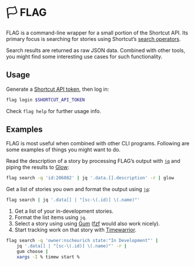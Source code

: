 # 🏳 FLAG

FLAG is a command-line wrapper for a small portion of the Shortcut API. Its
primary focus is searching for stories using Shortcutʼs [search operators].

Search results are returned as raw JSON data. Combined with other tools, you
might find some interesting use cases for such functionality.

## Usage

Generate a [Shortcut API token], then log in:

```sh
flag login $SHORTCUT_API_TOKEN
```

Check `flag help` for further usage info.

## Examples

FLAG is most useful when combined with other CLI programs. Following are some
examples of things you might want to do.

Read the description of a story by processing FLAGʼs output with [`jq`] and
piping the results to [Glow]:

```sh
flag search -q 'id:206082' | jq '.data.[].description' -r | glow
```

Get a list of stories you own and format the output using [`jq`]:

```sh
flag search | jq '.data[] | "[sc-\(.id)] \(.name)"'
```

1. Get a list of your in-development stories.
2. Format the list items using `jq`.
3. Select a story using using [Gum] ([fzf] would also work nicely).
4. Start tracking work on that story with [Timewarrior].

```sh
flag search -q 'owner:nscheurich state:"In Development"' |
    jq '.data[] | "[sc-\(.id)] \(.name)"' -r |
    gum choose |
    xargs -I % timew start %
```

[`jq`]: https://jqlang.github.io/jq/
[fzf]: https://github.com/junegunn/fzf
[glow]: https://github.com/charmbracelet/glow
[go]: https://go.dev/doc/install
[gum]: https://github.com/charmbracelet/gum
[search operators]: https://help.shortcut.com/hc/en-us/articles/360000046646-Searching-in-Shortcut-Using-Search-Operators
[shortcut api token]: https://help.shortcut.com/hc/en-us/articles/205701199-Shortcut-API-Tokens
[timewarrior]: https://timewarrior.net/
